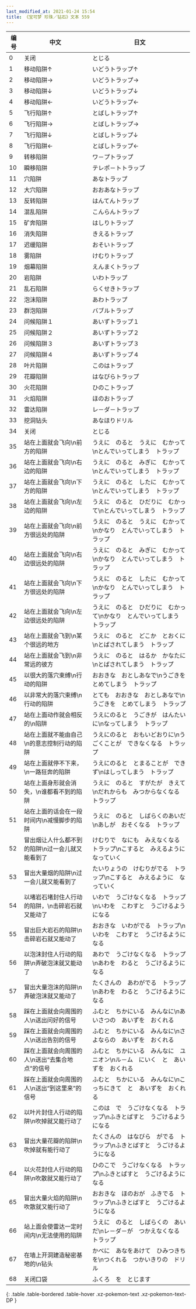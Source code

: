 ```yaml
---
last_modified_at: 2021-01-24 15:54
title: 《宝可梦 珍珠／钻石》文本 559
---
```

| 编号 | 中文 | 日文 |
| ---- | ---- | ---- |
| 0 | 关闭 | とじる |
| 1 | 移动陷阱↑ | いどうトラップ↑ |
| 2 | 移动陷阱→ | いどうトラップ→ |
| 3 | 移动陷阱↓ | いどうトラップ↓ |
| 4 | 移动陷阱← | いどうトラップ← |
| 5 | 飞行陷阱↑ | とばしトラップ↑ |
| 6 | 飞行陷阱→ | とばしトラップ→ |
| 7 | 飞行陷阱↓ | とばしトラップ↓ |
| 8 | 飞行陷阱← | とばしトラップ← |
| 9 | 转移陷阱 | ワ－プトラップ |
| 10 | 瞬移陷阱 | テレポ－トトラップ |
| 11 | 穴陷阱 | あなトラップ |
| 12 | 大穴陷阱 | おおあなトラップ |
| 13 | 反转陷阱 | はんてんトラップ |
| 14 | 混乱陷阱 | こんらんトラップ |
| 15 | 矿奔陷阱 | はしりトラップ |
| 16 | 消失陷阱 | きえるトラップ |
| 17 | 迟缓陷阱 | おそいトラップ |
| 18 | 雾陷阱 | けむりトラップ |
| 19 | 烟幕陷阱 | えんまくトラップ |
| 20 | 岩陷阱 | いわトラップ |
| 21 | 乱石陷阱 | らくせきトラップ |
| 22 | 泡沫陷阱 | あわトラップ |
| 23 | 群泡陷阱 | バブルトラップ |
| 24 | 问候陷阱１ | あいずトラップ１ |
| 25 | 问候陷阱２ | あいずトラップ２ |
| 26 | 问候陷阱３ | あいずトラップ３ |
| 27 | 问候陷阱４ | あいずトラップ４ |
| 28 | 叶片陷阱 | このはトラップ |
| 29 | 花瓣陷阱 | はなびらトラップ |
| 30 | 火花陷阱 | ひのこトラップ |
| 31 | 火焰陷阱 | ほのおトラップ |
| 32 | 雷达陷阱 | レ－ダ－トラップ |
| 33 | 挖洞钻头 | あなほりドリル |
| 34 | 关闭 | とじる |
| 35 | 站在上面就会飞向\n前方的陷阱 | うえに　のると　うえに　むかって\nとんでいってしまう　トラップ |
| 36 | 站在上面就会飞向\n右边的陷阱 | うえに　のると　みぎに　むかって\nとんでいってしまう　トラップ |
| 37 | 站在上面就会飞向\n下方的陷阱 | うえに　のると　したに　むかって\nとんでいってしまう　トラップ |
| 38 | 站在上面就会飞向\n左边的陷阱 | うえに　のると　ひだりに　むかって\nとんでいってしまう　トラップ |
| 39 | 站在上面就会飞向\n前方很远处的陷阱 | うえに　のると　うえに　むかって\nかなり　とんでいってしまう　トラップ |
| 40 | 站在上面就会飞向\n右边很远处的陷阱 | うえに　のると　みぎに　むかって\nかなり　とんでいってしまう　トラップ |
| 41 | 站在上面就会飞向\n下方很远处的陷阱 | うえに　のると　したに　むかって\nかなり　とんでいってしまう　トラップ |
| 42 | 站在上面就会飞向\n左边很远处的陷阱 | うえに　のると　ひだりに　むかって\nかなり　とんでいってしまう　トラップ |
| 43 | 站在上面就会飞到\n某个很远的地方 | うえに　のると　どこか　とおくに\nとばされてしまう　トラップ |
| 44 | 站在上面就会飞到\n非常远的彼方 | うえに　のると　はるか　かなたに\nとばされてしまう　トラップ |
| 45 | 以很大的落穴束缚\n行动的陷阱 | おおきな　おとしあなで\nうごきを　とめてしまう　トラップ |
| 46 | 以非常大的落穴束缚\n行动的陷阱 | とても　おおきな　おとしあなで\nうごきを　とめてしまう　トラップ |
| 47 | 站在上面动作就会相反的\n陷阱 | うえにのると　うごきが　はんたいに\nなってしまう　トラップ |
| 48 | 站在上面就不能由自己\n的意志控制行动的陷阱 | うえにのると　おもいどおりに\nうごくことが　できなくなる　トラップ |
| 49 | 站在上面就停不下来，\n一路狂奔的陷阱 | うえにのると　とまることが　できず\nはしってしまう　トラップ |
| 50 | 站在上面身形就会消失，\n谁都看不到的陷阱 | うえに　のると　すがたが　きえて\nだれからも　みつからなくなる　トラップ |
| 51 | 站在上面的话会在一段时间内\n减慢脚步的陷阱 | うえに　のると　しばらくのあいだ\nあしが　おそくなる　トラップ |
| 52 | 冒出烟让人什么都不到的陷阱\n过一会儿就又能看到了 | けむりで　なにも　みえなくなる　トラップ\nこすると　みえるように　なっていく |
| 53 | 冒出大量烟的陷阱\n过一会儿就又能看到了 | たいりょうの　けむりがでる　トラップ\nこすると　みえるように　なっていく |
| 54 | 以堵岩石堵封住人行动的陷阱，\n击碎岩石就又能动了 | いわで　うごけなくなる　トラップ\nいわを　こわすと　うごけるようになる |
| 55 | 冒出巨大岩石的陷阱\n击碎岩石就又能动了 | おおきな　いわがでる　トラップ\nいわを　こわすと　うごけるようになる |
| 56 | 以泡沫封住人行动的陷阱\n弄破泡沫就又能动了 | あわで　うごけなくなる　トラップ\nあわを　わると　うごけるようになる |
| 57 | 冒出大量泡沫的陷阱\n弄破泡沫就又能动了 | たくさんの　あわがでる　トラップ\nあわを　わると　うごけるようになる |
| 58 | 踩在上面就会向周围的人\n送出问好的信号 | ふむと　ちかにいる　みんなに\nあいさつの　あいずを　おくれる |
| 59 | 踩在上面就会向周围的人\n送出告别的信号 | ふむと　ちかにいる　みんなに\nさよならの　あいずを　おくれる |
| 60 | 踩在上面就会向周围的人\n送出“去集合地点”的信号 | ふむと　ちかにいる　みんなに　ユニオン\nル－ム　にいく　と　あいずを　おくれる |
| 61 | 踩在上面就会向周围的人\n送出“到这里来”的信号 | ふむと　ちかにいる　みんなに\nこっちにきて　と　あいずを　おくれる |
| 62 | 以叶片封住人行动的陷阱\n吹掉就又能行动了 | このは　で　うごけなくなる　トラップ\nふきとばすと　うごけるようになる |
| 63 | 冒出大量花瓣的陷阱\n吹掉就有能行动了 | たくさんの　はなびら　がでる　トラップ\nふきとばすと　うごけるようになる |
| 64 | 以火花封住人行动的陷阱\n吹散就又能行动了 | ひのこで　うごけなくなる　トラップ\nふきとばすと　うごけるようになる |
| 65 | 冒出大量火焰的陷阱\n吹散就又能行动了 | おおきな　ほのおが　ふきでる　トラップ\nふきとばすと　うごけるようになる |
| 66 | 站上面会使雷达一定时间内\n无法使用的陷阱 | うえに　のると　しばらくの　あいだ\nレ－ダ－が　つかえなくなる　トラップ |
| 67 | 在墙上开洞建造秘密基地的\n钻头 | かべに　あなをあけて　ひみつきちを\nつくれる　つかいきりの　ドリル |
| 68 | 关闭口袋 | ふくろ　を　とじます |
{: .table .table-bordered .table-hover .xz-pokemon-text .xz-pokemon-text-DP }